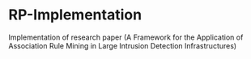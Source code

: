 # RP-Implementation
Implementation of research paper (A Framework for the Application of Association Rule Mining in Large Intrusion Detection Infrastructures)
